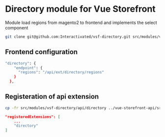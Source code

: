 # Directory module for Vue Storefront
Module load regions from magento2 to frontend and implements the select component

```bash
git clone git@github.com:Interactivated/vsf-directory.git src/modules/vsf-directory
```

## Frontend configuration

```bash
"directory": {
    "endpoint": {
      "regions": "/api/ext/directory/regions"
    }
  },
```

## Registeration of api extension

```bash
cp -fr src/modules/vsf-directory/api/directory ../vue-storefront-api/src/api/extensions/
```


```json
"registeredExtensions": [
    ...
    "directory"
]
```